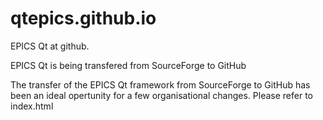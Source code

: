 # qtepics.github.io
EPICS Qt at github.

EPICS Qt is being transfered from SourceForge to GitHub

The transfer of the EPICS Qt framework from SourceForge to GitHub has been an ideal
opertunity for a few organisational changes. Please refer to  index.html

